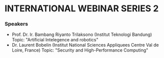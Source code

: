 # INTERNATIONAL WEBINAR SERIES 2



### Speakers
- Prof. Dr. Ir. Bambang Riyanto Trilaksono (Institut Teknologi Bandung) Topic: "Artificial Intelegence and robotics"
- Dr. Laurent Bobelin (Institut National Sciences Appliquees Centre Val de Loire, France) Topic: "Security and High-Performance Computing"
